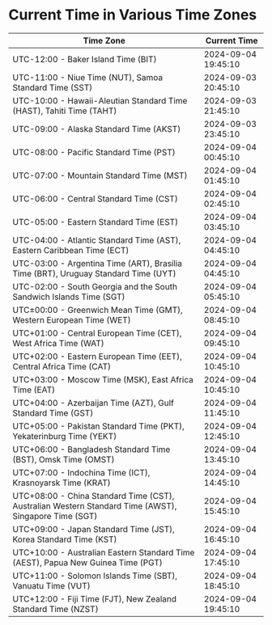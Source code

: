 # Current Time in Various Time Zones

| Time Zone | Current Time |
|-----------|--------------|
| UTC-12:00 - Baker Island Time (BIT) | 2024-09-04 19:45:10 |
| UTC-11:00 - Niue Time (NUT), Samoa Standard Time (SST) | 2024-09-03 20:45:10 |
| UTC-10:00 - Hawaii-Aleutian Standard Time (HAST), Tahiti Time (TAHT) | 2024-09-03 21:45:10 |
| UTC-09:00 - Alaska Standard Time (AKST) | 2024-09-03 23:45:10 |
| UTC-08:00 - Pacific Standard Time (PST) | 2024-09-04 00:45:10 |
| UTC-07:00 - Mountain Standard Time (MST) | 2024-09-04 01:45:10 |
| UTC-06:00 - Central Standard Time (CST) | 2024-09-04 02:45:10 |
| UTC-05:00 - Eastern Standard Time (EST) | 2024-09-04 03:45:10 |
| UTC-04:00 - Atlantic Standard Time (AST), Eastern Caribbean Time (ECT) | 2024-09-04 04:45:10 |
| UTC-03:00 - Argentina Time (ART), Brasília Time (BRT), Uruguay Standard Time (UYT) | 2024-09-04 04:45:10 |
| UTC-02:00 - South Georgia and the South Sandwich Islands Time (SGT) | 2024-09-04 05:45:10 |
| UTC±00:00 - Greenwich Mean Time (GMT), Western European Time (WET) | 2024-09-04 08:45:10 |
| UTC+01:00 - Central European Time (CET), West Africa Time (WAT) | 2024-09-04 09:45:10 |
| UTC+02:00 - Eastern European Time (EET), Central Africa Time (CAT) | 2024-09-04 10:45:10 |
| UTC+03:00 - Moscow Time (MSK), East Africa Time (EAT) | 2024-09-04 10:45:10 |
| UTC+04:00 - Azerbaijan Time (AZT), Gulf Standard Time (GST) | 2024-09-04 11:45:10 |
| UTC+05:00 - Pakistan Standard Time (PKT), Yekaterinburg Time (YEKT) | 2024-09-04 12:45:10 |
| UTC+06:00 - Bangladesh Standard Time (BST), Omsk Time (OMST) | 2024-09-04 13:45:10 |
| UTC+07:00 - Indochina Time (ICT), Krasnoyarsk Time (KRAT) | 2024-09-04 14:45:10 |
| UTC+08:00 - China Standard Time (CST), Australian Western Standard Time (AWST), Singapore Time (SGT) | 2024-09-04 15:45:10 |
| UTC+09:00 - Japan Standard Time (JST), Korea Standard Time (KST) | 2024-09-04 16:45:10 |
| UTC+10:00 - Australian Eastern Standard Time (AEST), Papua New Guinea Time (PGT) | 2024-09-04 17:45:10 |
| UTC+11:00 - Solomon Islands Time (SBT), Vanuatu Time (VUT) | 2024-09-04 18:45:10 |
| UTC+12:00 - Fiji Time (FJT), New Zealand Standard Time (NZST) | 2024-09-04 19:45:10 |
